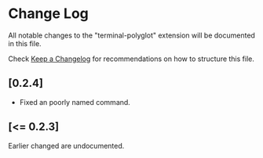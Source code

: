 # Change Log
All notable changes to the "terminal-polyglot" extension will be documented in this file.

Check [Keep a Changelog](http://keepachangelog.com/) for recommendations on how to structure this file.

## [0.2.4]
- Fixed an poorly named command.

## [<= 0.2.3]
Earlier changed are undocumented.

